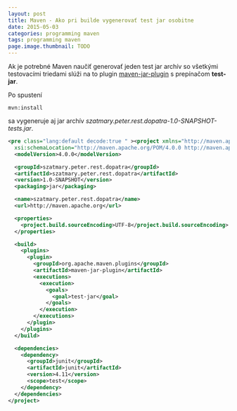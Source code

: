 ```yaml
---
layout: post
title: Maven - Ako pri builde vygenerovať test jar osobitne
date: 2015-05-03
categories: programming maven
tags: programming maven
page.image.thumbnail: TODO
---
```


Ak je potrebné Maven naučiť generovať jeden test jar archív so všetkými testovacími triedami slúži na to
plugin [maven-jar-plugin](https://maven.apache.org/plugins/maven-jar-plugin/) s prepínačom **test-jar**.

Po spustení 

```
mvn:install
```

sa vygeneruje aj jar archív *szatmary.peter.rest.dopatra-1.0-SNAPSHOT-tests.jar*.

```xml
<pre class="lang:default decode:true " ><project xmlns="http://maven.apache.org/POM/4.0.0" xmlns:xsi="http://www.w3.org/2001/XMLSchema-instance"
  xsi:schemaLocation="http://maven.apache.org/POM/4.0.0 http://maven.apache.org/xsd/maven-4.0.0.xsd">
  <modelVersion>4.0.0</modelVersion>

  <groupId>szatmary.peter.rest.dopatra</groupId>
  <artifactId>szatmary.peter.rest.dopatra</artifactId>
  <version>1.0-SNAPSHOT</version>
  <packaging>jar</packaging>

  <name>szatmary.peter.rest.dopatra</name>
  <url>http://maven.apache.org</url>

  <properties>
    <project.build.sourceEncoding>UTF-8</project.build.sourceEncoding>
  </properties>

  <build>
    <plugins>
      <plugin>
        <groupId>org.apache.maven.plugins</groupId>
        <artifactId>maven-jar-plugin</artifactId>
        <executions>
          <execution>
            <goals>
              <goal>test-jar</goal>
            </goals>
          </execution>
        </executions>
      </plugin>      
    </plugins>
  </build>

  <dependencies>
    <dependency>
      <groupId>junit</groupId>
      <artifactId>junit</artifactId>
      <version>4.11</version>
      <scope>test</scope>
    </dependency>
  </dependencies>
</project>
```